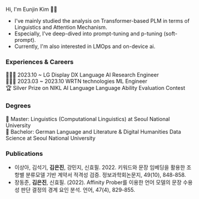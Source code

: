 Hi, I'm Eunjin Kim 👋🏻
- I've mainly studied the analysis on Transformer-based PLM in terms of Linguistics and Attention Mechanism.
- Especially, I've deep-dived into prompt-tuning and p-tuning (soft-prompt).
- Currently, I'm also interested in LMOps and on-device ai.

### Experiences & Careers
👩🏻‍💻 2023.10 ~ LG Display DX Language AI Research Engineer \
👩🏻‍💻 2023.03 ~ 2023.10 WRTN technologies ML Engineer \
🏆 Silver Prize on NIKL AI Language Language Ability Evaluation Contest

### Degrees
🐥 Master: Linguistics (Computational Linguistics) at Seoul National University \
🐣 Bachelor: German Language and Literature & Digital Humanities Data Science at Seoul National University

### Publications
- 이상아, 김석기, **김은진**, 강민지, 신효필. 2022. 키워드와 문장 임베딩을 활용한 조항별 분류모델 기반 계약서 적격성 검증. 정보과학회논문지, 49(10), 848-858.
- 장동준, **김은진**, 신효필. (2022). Affinity Prober를 이용한 언어 모델의 문장 수용성 판단 결정의 경계 요인 분석. 언어, 47(4), 829-855.
